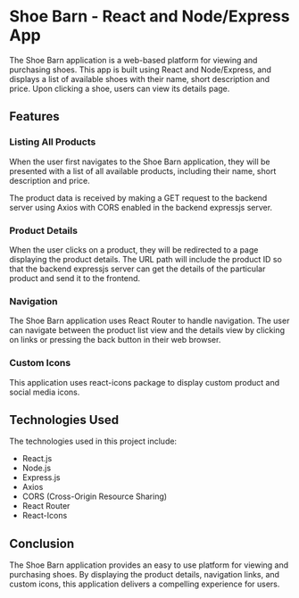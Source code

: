 # Shoe Barn - React and Node/Express App

The Shoe Barn application is a web-based platform for viewing and purchasing shoes. This app is built using React and Node/Express, and displays a list of available shoes with their name, short description and price. Upon clicking a shoe, users can view its details page.


## Features

### Listing All Products

When the user first navigates to the Shoe Barn application, they will be presented with a list of all available products, including their name, short description and price. 

The product data is received by making a GET request to the backend server using Axios with CORS enabled in the backend expressjs server.

### Product Details

When the user clicks on a product, they will be redirected to a page displaying the product details. The URL path will include the product ID so that the backend expressjs server can get the details of the particular product and send it to the frontend.

### Navigation

The Shoe Barn application uses React Router to handle navigation. The user can navigate between the product list view and the details view by clicking on links or pressing the back button in their web browser.

### Custom Icons

This application uses react-icons package to display custom product and social media icons.

## Technologies Used

The technologies used in this project include:

- React.js
- Node.js
- Express.js
- Axios
- CORS (Cross-Origin Resource Sharing)
- React Router
- React-Icons

## Conclusion

The Shoe Barn application provides an easy to use platform for viewing and purchasing shoes. By displaying the product details, navigation links, and custom icons, this application delivers a compelling experience for users.